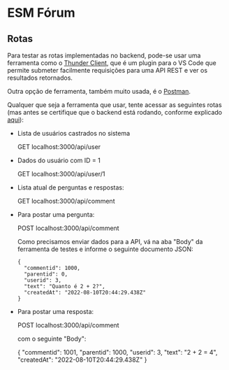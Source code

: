 # ESM Fórum

## Rotas

Para testar as rotas implementadas no backend, pode-se usar uma ferramenta como o
[Thunder Client](https://marketplace.visualstudio.com/items?itemName=rangav.vscode-thunder-client), 
que é um plugin para o VS Code que permite submeter facilmente requisições para uma
API REST e ver os resultados retornados. 

Outra opção de ferramenta, também muito usada, é o [Postman](https://www.postman.com/).

Qualquer que seja a ferramenta que usar, tente acessar as seguintes rotas (mas antes
se certifique que o backend está rodando, conforme explicado 
[aqui](https://github.com/aserg-ufmg/esmforum/blob/main/docs/install-info.md)):

* Lista de usuários castrados no sistema

  GET localhost:3000/api/user

* Dados do usuário com ID = 1

  GET localhost:3000/api/user/1

* Lista atual de perguntas e respostas: 

  GET  localhost:3000/api/comment

* Para postar uma pergunta:
 
  POST localhost:3000/api/comment
  
  Como precisamos enviar dados para a API, vá na aba "Body" da ferramenta de testes e informe 
  o seguinte documento JSON:
  ```
  {
    "commentid": 1000,
    "parentid": 0,
    "userid": 3,
    "text": "Quanto é 2 + 2?",
    "createdAt": "2022-08-10T20:44:29.438Z"
  }
  ```
  
* Para postar uma resposta:
  
  POST localhost:3000/api/comment
  
  com o seguinte "Body": 
  
  {
    "commentid": 1001,
    "parentid": 1000,
    "userid": 3,
    "text": "2 + 2 = 4",
    "createdAt": "2022-08-10T20:44:29.438Z"
  }
  ```
  
